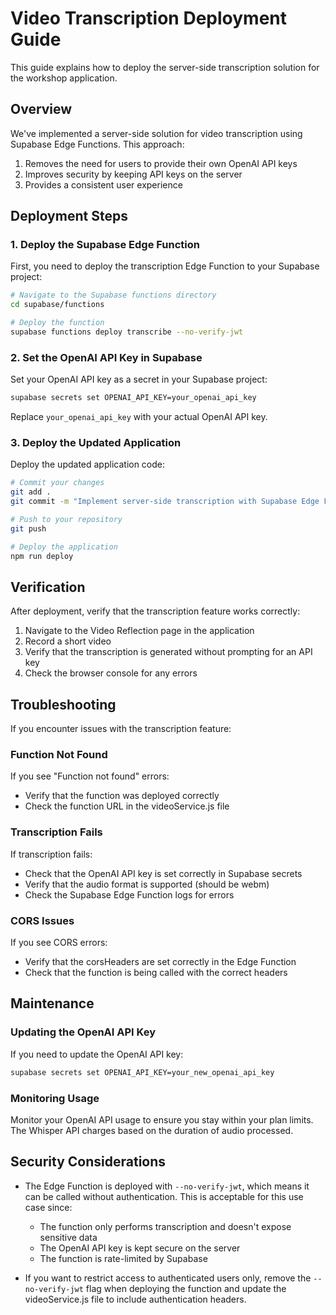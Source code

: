 # Video Transcription Deployment Guide

This guide explains how to deploy the server-side transcription solution for the workshop application.

## Overview

We've implemented a server-side solution for video transcription using Supabase Edge Functions. This approach:

1. Removes the need for users to provide their own OpenAI API keys
2. Improves security by keeping API keys on the server
3. Provides a consistent user experience

## Deployment Steps

### 1. Deploy the Supabase Edge Function

First, you need to deploy the transcription Edge Function to your Supabase project:

```bash
# Navigate to the Supabase functions directory
cd supabase/functions

# Deploy the function
supabase functions deploy transcribe --no-verify-jwt
```

### 2. Set the OpenAI API Key in Supabase

Set your OpenAI API key as a secret in your Supabase project:

```bash
supabase secrets set OPENAI_API_KEY=your_openai_api_key
```

Replace `your_openai_api_key` with your actual OpenAI API key.

### 3. Deploy the Updated Application

Deploy the updated application code:

```bash
# Commit your changes
git add .
git commit -m "Implement server-side transcription with Supabase Edge Function"

# Push to your repository
git push

# Deploy the application
npm run deploy
```

## Verification

After deployment, verify that the transcription feature works correctly:

1. Navigate to the Video Reflection page in the application
2. Record a short video
3. Verify that the transcription is generated without prompting for an API key
4. Check the browser console for any errors

## Troubleshooting

If you encounter issues with the transcription feature:

### Function Not Found

If you see "Function not found" errors:
- Verify that the function was deployed correctly
- Check the function URL in the videoService.js file

### Transcription Fails

If transcription fails:
- Check that the OpenAI API key is set correctly in Supabase secrets
- Verify that the audio format is supported (should be webm)
- Check the Supabase Edge Function logs for errors

### CORS Issues

If you see CORS errors:
- Verify that the corsHeaders are set correctly in the Edge Function
- Check that the function is being called with the correct headers

## Maintenance

### Updating the OpenAI API Key

If you need to update the OpenAI API key:

```bash
supabase secrets set OPENAI_API_KEY=your_new_openai_api_key
```

### Monitoring Usage

Monitor your OpenAI API usage to ensure you stay within your plan limits. The Whisper API charges based on the duration of audio processed.

## Security Considerations

- The Edge Function is deployed with `--no-verify-jwt`, which means it can be called without authentication. This is acceptable for this use case since:
  - The function only performs transcription and doesn't expose sensitive data
  - The OpenAI API key is kept secure on the server
  - The function is rate-limited by Supabase

- If you want to restrict access to authenticated users only, remove the `--no-verify-jwt` flag when deploying the function and update the videoService.js file to include authentication headers.